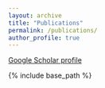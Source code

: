 ```yaml
---
layout: archive
title: "Publications"
permalink: /publications/
author_profile: true
---
```


<!-- {% if author.googlescholar %}
  You can also find my articles on <u><a href="{{author.googlescholar}}">my Google Scholar profile</a>.</u>
{% endif %} -->
[Google Scholar profile](https://scholar.google.com/citations?user=UluXFnQAAAAJ&hl=en)

{% include base_path %}


